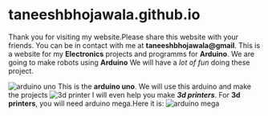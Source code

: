 # taneeshbhojawala.github.io
Thank you for visiting my website.Please share this website with your friends.
You can be in contact with me at **taneeshbhojawala@gmail**.
This is a website for my **Electronics** projects and programms for **Arduino**.
We are going to make robots using **Arduino**
We will have a *lot of fun* doing these project.



![arduino uno](https://images-na.ssl-images-amazon.com/images/I/81A621O1eoL._SX466_.jpg)
This is the **arduino uno**.
We will use this arduino and make the projects
![3d printer](http://3dprintingindustry.com/wp-content/uploads/2014/08/teebotmax-3d-printer.jpg)
I will even help you make ***3d printers***.
For **3d printers**, you will need arduino mega.Here it is:
![arduino mega](http://www.hobbytronics.co.uk/image/data/arduino/arduino-mega-1280.jpg)
